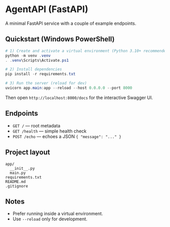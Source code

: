 # AgentAPI (FastAPI)

A minimal FastAPI service with a couple of example endpoints.

## Quickstart (Windows PowerShell)

```powershell
# 1) Create and activate a virtual environment (Python 3.10+ recommended)
python -m venv .venv
. .venv\Scripts\Activate.ps1

# 2) Install dependencies
pip install -r requirements.txt

# 3) Run the server (reload for dev)
uvicorn app.main:app --reload --host 0.0.0.0 --port 8000
```

Then open `http://localhost:8000/docs` for the interactive Swagger UI.

## Endpoints

- `GET /` — root metadata
- `GET /health` — simple health check
- `POST /echo` — echoes a JSON `{ "message": "..." }`

## Project layout

```
app/
  __init__.py
  main.py
requirements.txt
README.md
.gitignore
```

## Notes
- Prefer running inside a virtual environment.
- Use `--reload` only for development.


